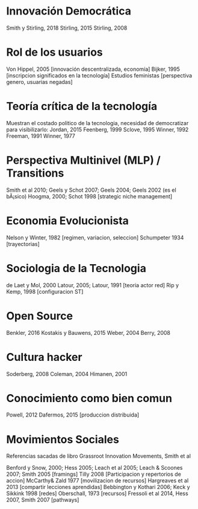 # Innovación Democrática

Smith y Stirling, 2018
Stirling, 2015
Stirling, 2008

# Rol de los usuarios

Von Hippel, 2005 [innovación descentralizada, economía]
Bijker, 1995 [inscripcion significados en la tecnología]
Estudios feministas [perspectiva genero, usuarias negadas]

# Teoría crítica de la tecnología

Muestran el costado politico de la tecnologia, necesidad de democratizar para visibilizarlo:
Jordan, 2015
Feenberg, 1999
Sclove, 1995
Winner, 1992
Freeman, 1991
Winner, 1977

# Perspectiva Multinivel (MLP) / Transitions

Smith et al 2010; Geels y Schot 2007; Geels 2004; Geels 2002 (es el bÃ¡sico)
Hoogma, 2000; Schot 1998 [strategic niche management]

# Economia Evolucionista

Nelson y Winter, 1982 [regimen, variacion, seleccion]
Schumpeter 1934 [trayectorias]

# Sociologia de la Tecnologia

de Laet y Mol, 2000 
Latour, 2005; Latour, 1991 [teoria actor red]
Rip y Kemp, 1998 [configuracion ST]

# Open Source

Benkler, 2016
Kostakis y Bauwens, 2015
Weber, 2004
Berry, 2008

# Cultura hacker

Soderberg, 2008
Coleman, 2004
Himanen, 2001

# Conocimiento como bien comun

Powell, 2012
Dafermos, 2015 [produccion distribuida]

# Movimientos Sociales

Referencias sacadas de libro Grassroot Innovation Movements, Smith et al

Benford y Snow, 2000; Hess 2005; Leach et al 2005; Leach &amp; Scoones 2007; Smith 2005 [framings]
Tilly 2008 [Participacion y repertorios de accion]
McCarthy&amp; Zald 1977 [movilizacion de recursos]
Hargreaves et al 2013 [compartir lecciones aprendidas]
Bebbington y Kothari 2006; Keck y Sikkink 1998 [redes]
Oberschall, 1973 [recursos]
Fressoli et al 2014, Hess 2007, Smith 2007 [pathways]